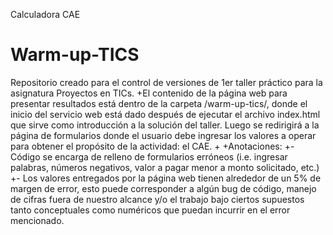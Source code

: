 Calculadora CAE
# Warm-up-TICS
 Repositorio creado para el control de versiones de 1er taller práctico para la asignatura Proyectos en TICs.
+El contenido de la página web para presentar resultados está dentro de la carpeta /warm-up-tics/, donde el inicio del servicio web está dado después de ejecutar el archivo index.html que sirve como introducción a la solución del taller. Luego se redirigirá a la página de formularios donde el usuario debe ingresar los valores a operar para obtener el propósito de la actividad: el CAE.
+
+Anotaciones:
+- Código se encarga de relleno de formularios erróneos (i.e. ingresar palabras, números negativos, valor a pagar menor a monto solicitado, etc.)
+- Los valores entregados por la página web tienen alrededor de un 5% de margen de error, esto puede corresponder a algún bug de código, manejo de cifras fuera de nuestro alcance y/o el trabajo bajo ciertos supuestos tanto conceptuales como numéricos que puedan incurrir en el error mencionado.
